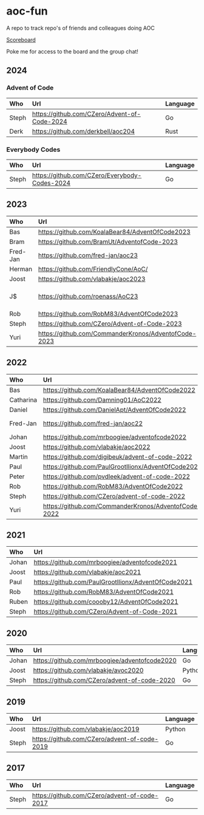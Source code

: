 # aoc-fun

A repo to track repo's of friends and colleagues doing AOC

[Scoreboard](https://adventofcode.com/2023/leaderboard/private/view/792151?order=stars)

Poke me for access to the board and the group chat!

## 2024

### Advent of Code

| Who   | Url                                          | Language |
|:------|:---------------------------------------------|:---------|
| Steph | https://github.com/CZero/Advent-of-Code-2024 | Go       |
| Derk  | https://github.com/derkbell/aoc204           | Rust     |

### Everybody Codes

| Who   | Url                                           | Language |
|:------|:----------------------------------------------|:---------|
| Steph | https://github.com/CZero/Everybody-Codes-2024 | Go       |

## 2023

| Who      | Url                                                  | Language             |
|:---------|:-----------------------------------------------------|:---------------------|
| Bas      | https://github.com/KoalaBear84/AdventOfCode2023      | C#                   |
| Bram     | https://github.com/BramUt/AdventofCode-2023          | Rust                 |
| Fred-Jan | https://github.com/fred-jan/aoc23                    | Rust                 |
| Herman   | https://github.com/FriendlyCone/AoC/                 | Python               |
| Joost    | https://github.com/vlabakje/aoc2023                  | Python               |
| J$       | https://github.com/roenass/AoC23                     | Ruby, Perl, C, Swift |
| Rob      | https://github.com/RobM83/AdventOfCode2023           | Go                   |
| Steph    | https://github.com/CZero/Advent-of-Code-2023         | Go                   |
| Yuri     | https://github.com/CommanderKronos/AdventofCode-2023 | Rust                 |

## 2022

| Who       | Url                                                  | Language      |
|:----------|:-----------------------------------------------------|:--------------|
| Bas       | https://github.com/KoalaBear84/AdventOfCode2022      | C#            |
| Catharina | https://github.com/Damning01/AoC2022                 | C++           |
| Daniel    | https://github.com/DanielApt/AdventOfCode2022        | JavaScript    |
| Fred-Jan  | https://github.com/fred-jan/aoc22                    | PHP / Haskell |
| Johan     | https://github.com/mrboogiee/adventofcode2022        | Go            |
| Joost     | https://github.com/vlabakje/aoc2022                  | Python        |
| Martin    | https://github.com/digibeuk/advent-of-code-2022      | PHP           |
| Paul      | https://github.com/PaulGrootIlionx/AdventOfCode2022  | SQL           |
| Peter     | https://github.com/pvdleek/advent-of-code-2022       | PHP           |
| Rob       | https://github.com/RobM83/AdventOfCode2022           | Go            |
| Steph     | https://github.com/CZero/advent-of-code-2022         | Go            |
| Yuri      | https://github.com/CommanderKronos/AdventofCode-2022 | Rust          |

## 2021

| Who   | Url                                                 | Language |
|:------|:----------------------------------------------------|:---------|
| Johan | https://github.com/mrboogiee/adventofcode2021       | Go       |
| Joost | https://github.com/vlabakje/aoc2021                 | Python   |
| Paul  | https://github.com/PaulGrootIlionx/AdventOfCode2021 | SQL      |
| Rob   | https://github.com/RobM83/AdventOfCode2021          | Go       |
| Ruben | https://github.com/coooby12/AdventOfCode2021        | Python   |
| Steph | https://github.com/CZero/Advent-of-Code-2021        | Go       |

## 2020

| Who   | Url                                           | Language |
|:------|:----------------------------------------------|:---------|
| Johan | https://github.com/mrboogiee/adventofcode2020 | Go       |
| Joost | https://github.com/vlabakje/avoc2020          | Python   |
| Steph | https://github.com/CZero/advent-of-code-2020  | Go       |

## 2019

| Who   | Url                                          | Language |
|:------|:---------------------------------------------|:---------|
| Joost | https://github.com/vlabakje/aoc2019          | Python   |
| Steph | https://github.com/CZero/advent-of-code-2019 | Go       |

## 2017

| Who   | Url                                          | Language |
|:------|:---------------------------------------------|:---------|
| Steph | https://github.com/CZero/advent-of-code-2017 | Go       |

